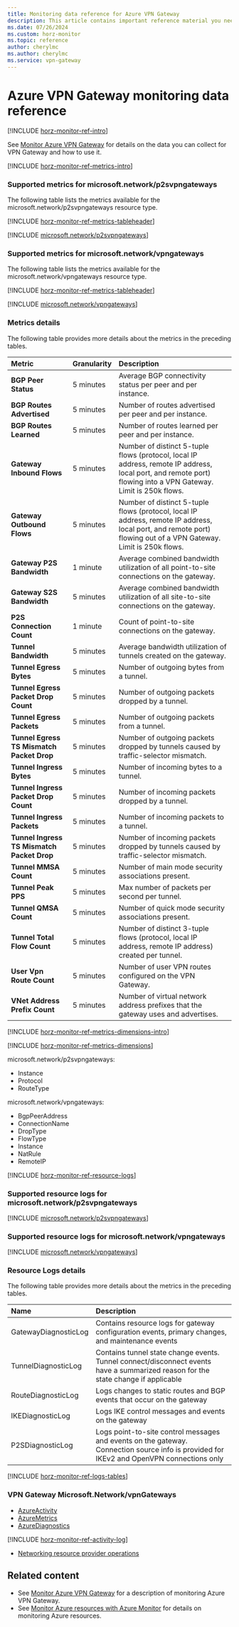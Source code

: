 ```yaml
---
title: Monitoring data reference for Azure VPN Gateway
description: This article contains important reference material you need when you monitor Azure VPN Gateway by using Azure Monitor.
ms.date: 07/26/2024
ms.custom: horz-monitor
ms.topic: reference
author: cherylmc
ms.author: cherylmc
ms.service: vpn-gateway
---
```


# Azure VPN Gateway monitoring data reference

[!INCLUDE [horz-monitor-ref-intro](~/reusable-content/ce-skilling/azure/includes/azure-monitor/horizontals/horz-monitor-ref-intro.md)]

See [Monitor Azure VPN Gateway](monitor-vpn-gateway.md) for details on the data you can collect for VPN Gateway and how to use it.

[!INCLUDE [horz-monitor-ref-metrics-intro](~/reusable-content/ce-skilling/azure/includes/azure-monitor/horizontals/horz-monitor-ref-metrics-intro.md)]

### Supported metrics for microsoft.network/p2svpngateways

The following table lists the metrics available for the microsoft.network/p2svpngateways resource type.

[!INCLUDE [horz-monitor-ref-metrics-tableheader](~/reusable-content/ce-skilling/azure/includes/azure-monitor/horizontals/horz-monitor-ref-metrics-tableheader.md)]

[!INCLUDE [microsoft.network/p2svpngateways](~/reusable-content/ce-skilling/azure/includes/azure-monitor/reference/metrics/microsoft-network-p2svpngateways-metrics-include.md)]

### Supported metrics for microsoft.network/vpngateways

The following table lists the metrics available for the microsoft.network/vpngateways resource type.

[!INCLUDE [horz-monitor-ref-metrics-tableheader](~/reusable-content/ce-skilling/azure/includes/azure-monitor/horizontals/horz-monitor-ref-metrics-tableheader.md)]

[!INCLUDE [microsoft.network/vpngateways](~/reusable-content/ce-skilling/azure/includes/azure-monitor/reference/metrics/microsoft-network-vpngateways-metrics-include.md)]

### Metrics details

The following table provides more details about the metrics in the preceding tables.

| Metric | Granularity | Description |
|:-------|:------------|:------------|
| **BGP Peer Status**                        | 5 minutes | Average BGP connectivity status per peer and per instance. |
| **BGP Routes Advertised**                  | 5 minutes | Number of routes advertised per peer and per instance. |
| **BGP Routes Learned**                     | 5 minutes | Number of routes learned per peer and per instance. |
| **Gateway Inbound Flows**                  | 5 minutes | Number of distinct 5-tuple flows (protocol, local IP address, remote IP address, local port, and remote port) flowing into a VPN Gateway. Limit is 250k flows.       |
| **Gateway Outbound Flows**                 | 5 minutes | Number of distinct 5-tuple flows (protocol, local IP address, remote IP address, local port, and remote port) flowing out of a VPN Gateway. Limit is 250k flows.     |
| **Gateway P2S Bandwidth**                  | 1 minute  | Average combined bandwidth utilization of all point-to-site connections on the gateway. |
| **Gateway S2S Bandwidth**                  | 5 minutes | Average combined bandwidth utilization of all site-to-site connections on the gateway.  |
| **P2S Connection Count**                   | 1 minute  | Count of point-to-site connections on the gateway. |
| **Tunnel Bandwidth**                       | 5 minutes | Average bandwidth utilization of tunnels created on the gateway. |
| **Tunnel Egress Bytes**                    | 5 minutes | Number of outgoing bytes from a tunnel. |
| **Tunnel Egress Packet Drop Count**        | 5 minutes | Number of outgoing packets dropped by a tunnel. |
| **Tunnel Egress Packets**                  | 5 minutes | Number of outgoing packets from a tunnel. |
| **Tunnel Egress TS Mismatch Packet Drop**  | 5 minutes | Number of outgoing packets dropped by tunnels caused by traffic-selector mismatch. |
| **Tunnel Ingress Bytes**                   | 5 minutes | Number of incoming bytes to a tunnel. |
| **Tunnel Ingress Packet Drop Count**       | 5 minutes | Number of incoming packets dropped by a tunnel. |
| **Tunnel Ingress Packets**                 | 5 minutes | Number of incoming packets to a tunnel. |
| **Tunnel Ingress TS Mismatch Packet Drop** | 5 minutes | Number of incoming packets dropped by tunnels caused by traffic-selector mismatch. |
| **Tunnel MMSA Count**                      | 5 minutes | Number of main mode security associations present. |
| **Tunnel Peak PPS**                        | 5 minutes | Max number of packets per second per tunnel. |
| **Tunnel QMSA Count**                      | 5 minutes | Number of quick mode security associations present. |
| **Tunnel Total Flow Count**                | 5 minutes | Number of distinct 3-tuple flows (protocol, local IP address, remote IP address) created per tunnel. |
| **User Vpn Route Count**                   | 5 minutes | Number of user VPN routes configured on the VPN Gateway. |
| **VNet Address Prefix Count**              | 5 minutes | Number of virtual network address prefixes that the gateway uses and advertises.     |

[!INCLUDE [horz-monitor-ref-metrics-dimensions-intro](~/reusable-content/ce-skilling/azure/includes/azure-monitor/horizontals/horz-monitor-ref-metrics-dimensions-intro.md)]

[!INCLUDE [horz-monitor-ref-metrics-dimensions](~/reusable-content/ce-skilling/azure/includes/azure-monitor/horizontals/horz-monitor-ref-metrics-dimensions.md)]

microsoft.network/p2svpngateways:

- Instance
- Protocol
- RouteType

microsoft.network/vpngateways:

- BgpPeerAddress
- ConnectionName
- DropType
- FlowType
- Instance
- NatRule
- RemoteIP

[!INCLUDE [horz-monitor-ref-resource-logs](~/reusable-content/ce-skilling/azure/includes/azure-monitor/horizontals/horz-monitor-ref-resource-logs.md)]

### Supported resource logs for microsoft.network/p2svpngateways

[!INCLUDE [microsoft.network/p2svpngateways](~/reusable-content/ce-skilling/azure/includes/azure-monitor/reference/logs/microsoft-network-p2svpngateways-logs-include.md)]

### Supported resource logs for microsoft.network/vpngateways

[!INCLUDE [microsoft.network/vpngateways](~/reusable-content/ce-skilling/azure/includes/azure-monitor/reference/logs/microsoft-network-vpngateways-logs-include.md)]

### Resource Logs details

The following table provides more details about the metrics in the preceding tables.

| Name | Description |
|:-----|:------------|
|GatewayDiagnosticLog | Contains resource logs for gateway configuration events, primary changes, and maintenance events |
|TunnelDiagnosticLog | Contains tunnel state change events. Tunnel connect/disconnect events have a summarized reason for the state change if applicable |
|RouteDiagnosticLog | Logs changes to static routes and BGP events that occur on the gateway |
|IKEDiagnosticLog | Logs IKE control messages and events on the gateway |
|P2SDiagnosticLog | Logs point-to-site control messages and events on the gateway. Connection source info is provided for IKEv2 and OpenVPN connections only |

[!INCLUDE [horz-monitor-ref-logs-tables](~/reusable-content/ce-skilling/azure/includes/azure-monitor/horizontals/horz-monitor-ref-logs-tables.md)]

### VPN Gateway Microsoft.Network/vpnGateways

- [AzureActivity](/azure/azure-monitor/reference/tables/azureactivity#columns)
- [AzureMetrics](/azure/azure-monitor/reference/tables/azuremetrics#columns)
- [AzureDiagnostics](/azure/azure-monitor/reference/tables/azurediagnostics#columns)

[!INCLUDE [horz-monitor-ref-activity-log](~/reusable-content/ce-skilling/azure/includes/azure-monitor/horizontals/horz-monitor-ref-activity-log.md)]

- [Networking resource provider operations](/azure/role-based-access-control/resource-provider-operations#microsoftnetwork)

## Related content

- See [Monitor Azure VPN Gateway](monitor-vpn-gateway.md) for a description of monitoring Azure VPN Gateway.
- See [Monitor Azure resources with Azure Monitor](/azure/azure-monitor/essentials/monitor-azure-resource) for details on monitoring Azure resources.
